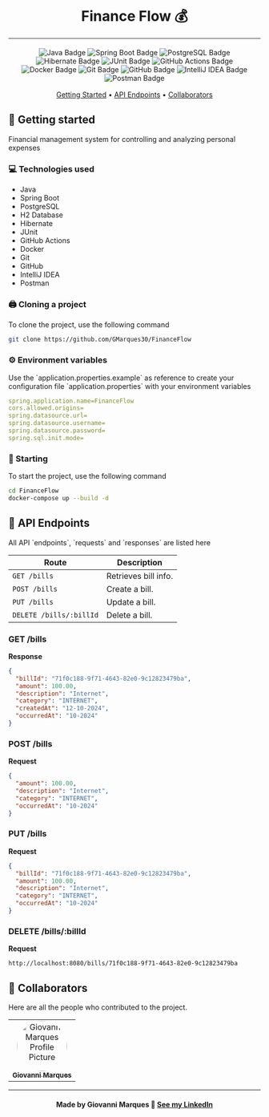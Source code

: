 <h1 align="center" style="font-weight: bold; border-bottom: 1px solid #333; padding-bottom: 16px">Finance Flow 💰</h1>
<p align="center"> 
	<img src="https://img.shields.io/badge/java-%23ED8B00.svg?style=for-the-badge&logo=openjdk&logoColor=white" alt="Java Badge" /> 
	<img src="https://img.shields.io/badge/Spring%20Boot-6DB33F.svg?style=for-the-badge&logo=Spring-Boot&logoColor=white" alt="Spring Boot Badge" /> 
	<img src="https://img.shields.io/badge/PostgreSQL-4169E1.svg?style=for-the-badge&logo=PostgreSQL&logoColor=white" alt="PostgreSQL Badge" /> 
	<img src="https://img.shields.io/badge/Hibernate-59666C?style=for-the-badge&logo=Hibernate&logoColor=white" alt="Hibernate Badge" /> 
	<img src="https://img.shields.io/badge/JUnit5-25A162.svg?style=for-the-badge&logo=JUnit5&logoColor=white" alt="JUnit Badge" /> 
	<img src="https://img.shields.io/badge/GitHub%20Actions-2088FF.svg?style=for-the-badge&logo=GitHub-Actions&logoColor=white" alt="GitHub Actions Badge" /> 
	<img src="https://img.shields.io/badge/Docker-2496ED.svg?style=for-the-badge&logo=Docker&logoColor=white" alt="Docker Badge" /> 
	<img src="https://img.shields.io/badge/git-%23F05033.svg?style=for-the-badge&logo=git&logoColor=white" alt="Git Badge" /> 
	<img src="https://img.shields.io/badge/github-%23121011.svg?style=for-the-badge&logo=github&logoColor=white" alt="GitHub Badge" /> 
	<img src="https://img.shields.io/badge/IntelliJIDEA-000000.svg?style=for-the-badge&logo=intellij-idea&logoColor=white" alt="IntelliJ IDEA Badge" /> 
	<img src="https://img.shields.io/badge/Postman-FF6C37?style=for-the-badge&logo=postman&logoColor=white" alt="Postman Badge" /> 
</p>
<div align="center" style="margin: 16px 0;">
	<a href="#getting-started">Getting Started</a> • 
	<a href="#api-endpoints">API Endpoints</a> • 
	<a href="#collaborators">Collaborators</a>
</div>
<h2 id="getting-started">🚀 Getting started</h2>
Financial management system for controlling and analyzing personal expenses
<h3>💻 Technologies used</h3>
<ul>
	<li>Java</li>
	<li>Spring Boot</li>
	<li>PostgreSQL</li>
	<li>H2 Database</li>
	<li>Hibernate</li>
	<li>JUnit</li>
	<li>GitHub Actions</li>
	<li>Docker</li>
	<li>Git</li>
	<li>GitHub</li>
	<li>IntelliJ IDEA</li>
	<li>Postman</li>
</ul>
<h3>🖨️ Cloning a project</h3>
To clone the project, use the following command

```bash
git clone https://github.com/GMarques30/FinanceFlow
```

<h3> ⚙ Environment variables</h3>
Use the `application.properties.example` as reference to create your configuration file `application.properties` with your environment variables

```yaml
spring.application.name=FinanceFlow
cors.allowed.origins=
spring.datasource.url=
spring.datasource.username=
spring.datasource.password=
spring.sql.init.mode=
```

<h3>🏁 Starting</h3>
To start the project, use the following command

```bash
cd FinanceFlow
docker-compose up --build -d
```

<h2 id="api-endpoints">📌 API Endpoints</h2>
All API `endpoints`, `requests` and `responses` are listed here

| Route                   | Description          |
| ----------------------- | -------------------- |
| `GET /bills`            | Retrieves bill info. |
| `POST /bills`           | Create a bill.       |
| `PUT /bills`            | Update a bill.       |
| `DELETE /bills/:billId` | Delete a bill.       |
<h3 id="get-auth-detail">GET /bills</h3>

**Response**

```json
{
  "billId": "71f0c188-9f71-4643-82e0-9c12823479ba",
  "amount": 100.00,
  "description": "Internet",
  "category": "INTERNET",
  "createdAt": "12-10-2024",
  "occurredAt": "10-2024"
}
```

<h3 id="post-auth-detail">POST /bills</h3>

**Request**

```json
{
  "amount": 100.00,
  "description": "Internet",
  "category": "INTERNET",
  "occurredAt": "10-2024"
}
```

<h3 id="post-auth-detail">PUT /bills</h3>

**Request**

```json
{
  "billId": "71f0c188-9f71-4643-82e0-9c12823479ba",
  "amount": 100.00,
  "description": "Internet",
  "category": "INTERNET",
  "occurredAt": "10-2024"
}
```

<h3 id="post-auth-detail">DELETE /bills/:billId</h3>

**Request**

```http
http://localhost:8080/bills/71f0c188-9f71-4643-82e0-9c12823479ba
```

<h2 id="collaborators">🤝 Collaborators</h2>
Here are all the people who contributed to the project.

<table>
  <tr>
    <td align="center">
      <a href="https://github.com/GMarques30">
        <img style="border-radius: 50%;" src="https://avatars.githubusercontent.com/u/101661947?v=4" width="100px;" alt="Giovanni Marques Profile Picture"/><br>
        <sub>
          <b>Giovanni Marques</b>
        </sub>
      </a>
    </td>
  </tr>
</table>

---
<h4 align="center">Made by Giovanni Marques 👋 <a href="https://www.linkedin.com/in/gmarques30/">See my LinkedIn</a></h4>
